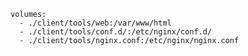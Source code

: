 

    volumes:
      - ./client/tools/web:/var/www/html
      - ./client/tools/conf.d/:/etc/nginx/conf.d/
      - ./client/tools/nginx.conf:/etc/nginx/nginx.conf